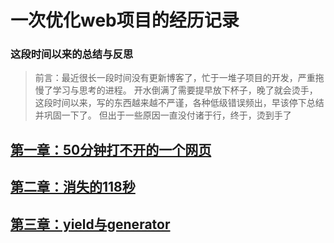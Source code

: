 # 一次优化web项目的经历记录
### 这段时间以来的总结与反思
> 前言：最近很长一段时间没有更新博客了，忙于一堆子项目的开发，严重拖慢了学习与思考的进程。
> 开水倒满了需要提早放下杯子，晚了就会烫手，这段时间以来，写的东西越来越不严谨，各种低级错误频出，早该停下总结并巩固一下了。
> 但出于一些原因一直没付诸于行，终于，烫到手了

## [第一章：50分钟打不开的一个网页](https://github.com/zhengxiaoyao0716/An-experience-for-optimized-Web-project-records/blob/gh-pages/1.md)

## [第二章：消失的118秒](https://github.com/zhengxiaoyao0716/An-experience-for-optimized-Web-project-records/blob/gh-pages/2.md)

## [第三章：yield与generator](https://github.com/zhengxiaoyao0716/An-experience-for-optimized-Web-project-records/blob/gh-pages/3.md)
